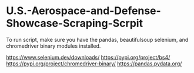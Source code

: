 # U.S.-Aerospace-and-Defense-Showcase-Scraping-Scrpit


To run script, make sure you have the pandas, beautifulsoup selenium, and chromedriver binary modules installed. 

https://www.selenium.dev/downloads/
https://pypi.org/project/bs4/
https://pypi.org/project/chromedriver-binary/
https://pandas.pydata.org/
